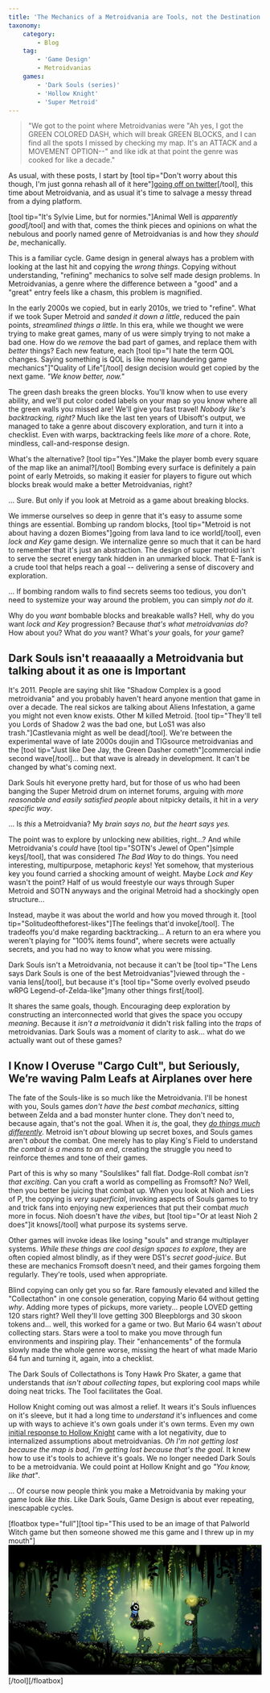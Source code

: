 ```yaml
---
title: 'The Mechanics of a Metroidvania are Tools, not the Destination'
taxonomy:
    category:
        - Blog
    tag:
        - 'Game Design'
        - Metroidvanias
    games:
        - 'Dark Souls (series)'
        - 'Hollow Knight'
        - 'Super Metroid'
---
```


> "We got to the point where Metroidvanias were "Ah yes, I got the GREEN COLORED DASH, which will break GREEN BLOCKS, and I can find all the spots I missed by checking my map. It's an ATTACK and a MOVEMENT OPTION--" and like idk at that point the genre was cooked for like a decade."

As usual, with these posts, I start by [tool tip="Don't worry about this though, I'm just gonna rehash all of it here"][going off on twitter](https://x.com/KayinNasaki/status/1790726647936688596)[/tool], this time about Metroidvania, and as usual it's time to salvage a messy thread from a dying platform. 

[tool tip="It's Sylvie Lime, but for normies."]Animal Well is *apparently good*[/tool] and with that, comes the think pieces and opinions on what the nebulous and poorly named genre of Metroidvanias is and how they *should be*, mechanically.

This is a familiar cycle. Game design in general always has a problem with looking at the last hit and copying the *wrong things*. Copying without understanding, "refining" mechanics to solve self made design problems. In Metroidvanias, a genre where the difference between a "good" and a "great" entry feels like a chasm, this problem is magnified.

In the early 2000s we copied, but in early 2010s, we tried to "refine". What if we took Super Metroid and *sanded it down a little*, reduced the pain points, *streamlined things a little*. In this era, while we thought we were trying to make great games, many of us were simply trying to not make a bad one. How do we *remove* the bad part of games, and replace them with *better* things? Each new feature, each [tool tip="I hate the term QOL changes. Saying something is QOL is like money laundering game mechanics"]"Quality of Life"[/tool] design decision would get copied by the next game. *"We know better, now."*

The green dash breaks the green blocks. You'll know when to use every ability, and we'll put color coded labels on your map so you know where all the green walls you missed are! We'll give you fast travel! *Nobody like's backtracking, right?* Much like the last ten years of Ubisoft's output, we managed to take a genre about discovery exploration, and turn it into a checklist. Even with warps, backtracking feels like *more* of a chore. Rote, mindless, call-and-response design. 

What's the alternative? [tool tip="Yes."]Make the player bomb every square of the map like an animal?[/tool] Bombing every surface is definitely a pain point of early Metroids, so making it easier for players to figure out which blocks break would make a better Metroidvanias, right?

... Sure. But only if you look at Metroid as a game about breaking blocks.

We immerse ourselves so deep in genre that it's easy to assume some things are essential. Bombing up random blocks, [tool tip="Metroid is not about having a dozen Biomes"]going from lava land to ice world[/tool], even *lock and Key* game design. We internalize genre so much that it can be hard to remember that it's just an abstraction. The design of super metroid isn't to serve the secret energy tank hidden in an unmarked block. That E-Tank is a crude tool that helps reach a goal -- delivering a sense of discovery and exploration.

... If bombing random walls to find secrets seems too tedious, you don't need to systemize your way around the problem, you can simply *not do it.* 

Why do you *want* bombable blocks and breakable walls? Hell, why do you want *lock and Key* progression? Because *that's what metroidvanias do*? How about you? What do *you* want? What's *your* goals, for *your* game?

## Dark Souls isn't reaaaaally a Metroidvania but talking about it as one is Important

It's 2011. People are saying shit like "Shadow Complex is a good metroidvania" and you probably haven't heard anyone mention that game in over a decade. The real sickos are talking about Aliens Infestation, a game you might not even know exists. Other M killed Metroid. [tool tip="They'll tell you Lords of Shadow 2 was the bad one, but LoS1 was also trash."]Castlevania might as well be dead[/tool]. We're between the experimental wave of late 2000s doujin and TIGsource metroidvanias and the [tool tip="Just like Dee Jay, the Green Dasher cometh"]commercial indie second wave[/tool]... but that wave is already in development. It can't be changed by what's coming next.

Dark Souls hit everyone pretty hard, but for those of us who had been banging the Super Metroid drum on internet forums, arguing with *more reasonable and easily satisfied people* about nitpicky details, it hit in a *very specific way*.

... Is *this* a Metroidvania? My *brain says no, but the heart says yes.*

The point was to explore by unlocking new abilities, right...? And while Metroidvania's *could* have [tool tip="SOTN's Jewel of Open"]simple keys[/tool], that was considered *The Bad Way* to do things. You need interesting, multipurpose, metaphoric *keys*! Yet somehow, that mysterious key you found carried a shocking amount of weight. Maybe *Lock and Key* wasn't the point? Half of us would freestyle our ways through Super Metroid and SOTN anyways and the original Metroid had a shockingly open structure...

Instead, maybe it was about the world and how you moved through it. [tool tip="Solitudeoftheforest-likes"]The feelings that'd invoke[/tool]. The tradeoffs you'd make regarding backtracking... A return to an era where you weren't playing for "100% items found", where secrets were actually secrets, and you had no way to know what you were missing.

Dark Souls isn't a Metroidvania, not because it can't be [tool tip="The Lens says Dark Souls is one of the best Metroidvanias"]viewed through the -vania lens[/tool], but because it's [tool tip="Some overly evolved pseudo wRPG Legend-of-Zelda-like"]many other things first[/tool]. 

It shares the same goals, though. Encouraging deep exploration by constructing an interconnected world that gives the space you occupy *meaning*. Because it *isn't a metroidvania* it didn't risk falling into the *traps* of metroidvanias. Dark Souls was a moment of clarity to ask... what do we actually want out of these games?

## I Know I Overuse "Cargo Cult", but Seriously, We’re waving Palm Leafs at Airplanes over here

The fate of the Souls-like is so much like the Metroidvania. I'll be honest with you, Souls games *don't have the best combat mechanics*, sitting between Zelda and a bad monster hunter clone. They don't need to, because again, that's not the goal. When it *is*, the goal, they [*do things much differently*](..\sekiro-pressed-all-my-buttons-in-the-right-ways-but-probably-could-afford-to-press-them-a-little-less). Metroid isn't *about* blowing up secret boxes, and Souls games aren't *about* the combat. One merely has to play King's Field to understand *the combat is a means to an end*, creating the struggle you need to reinforce themes and tone of their games.

Part of this is why so many "Soulslikes" fall flat. Dodge-Roll combat *isn't that exciting*. Can you craft a world as compelling as Fromsoft? No? Well, then you better be juicing that combat up. When you look at Nioh and Lies of P, the copying is *very superficial*, invoking aspects of Souls games to try and trick fans into enjoying new experiences that put their combat *much* more in focus. Nioh doesn't have *the vibes*, but [tool tip="Or at least Nioh 2 does"]it knows[/tool] what purpose its systems serve.

Other games will invoke ideas like losing "souls" and strange multiplayer systems. *While these things are cool design spaces to explore*, they are often copied almost blindly, as if they were DS1's *secret good-juice*. But these are mechanics Fromsoft doesn't need, and their games forgoing them regularly. They're tools, used when appropriate.

Blind copying can only get you so far. Rare famously elevated and killed the "Collectathon" in one console generation, copying Mario 64 without getting *why*. Adding more types of pickups, more variety... people LOVED getting 120 stars right? Well they'll love getting 300 Bleepblorgs and 30 skoon tokens and... well, this worked for a game or two. But Mario 64 wasn't *about* collecting stars. Stars were a tool to make you move through fun environments and inspiring play. Their "enhancements" of the formula slowly made the whole genre worse, missing the heart of what made Mario 64 fun and turning it, again, into a checklist.

The Dark Souls of Collectathons is Tony Hawk Pro Skater, a game that understands that *isn't about collecting tapes*, but exploring cool maps while doing neat tricks. The Tool facilitates the Goal.

Hollow Knight coming out was almost a relief. It wears it's Souls influences on it's sleeve, but it had a long time to *understand* it's influences and come up with ways to achieve it's own goals under it's own terms. Even my own [initial response to Hollow Knight](../i-played-some-games-in-2018) came with a lot negativity, due to internalized assumptions about metroidvanias. *Oh I'm not getting lost because the map is bad, I'm getting lost because that's the goal*. It knew how to use it's tools to achieve it's goals. We no longer needed Dark Souls to be a metroidvania. We could point at Hollow Knight and go *"You know, like that"*.

... Of course now people think you make a Metroidvania by making your game look *like this*. Like Dark Souls, Game Design is about ever repeating, inescapable cycles.

[floatbox type="full"][tool tip="This used to be an image of that Palworld Witch game but then someone showed me this game and I threw up in my mouth"]![](devclone.jpg)[/tool][/floatbox]